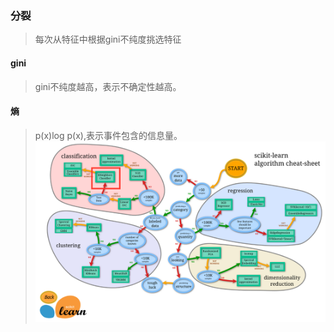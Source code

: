 ### 分裂
>每次从特征中根据gini不纯度挑选特征
#### gini
>gini不纯度越高，表示不确定性越高。
#### 熵
>p(x)log p(x),表示事件包含的信息量。
![sklearn](../resources/images/sklearn.png)
